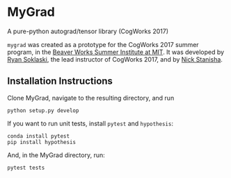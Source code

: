 # MyGrad

A pure-python autograd/tensor library (CogWorks 2017)

`mygrad` was created as a prototype for the CogWorks 2017 summer program, in the [Beaver Works Summer Institute at MIT](https://beaverworks.ll.mit.edu/CMS/bw/bwsi). It was developed by [Ryan Soklaski](https://github.com/LLrsokl), the lead instructor of CogWorks 2017, and by [Nick Stanisha](https://github.com/nickstanisha). 

## Installation Instructions
Clone MyGrad, navigate to the resulting directory, and run

```shell
python setup.py develop
```

If you want to run unit tests, install `pytest` and `hypothesis`:

```shell
conda install pytest
pip install hypothesis
```

And, in the MyGrad directory, run:
```shell
pytest tests
```

